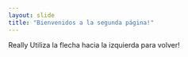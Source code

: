 ```yaml
---
layout: slide
title: "Bienvenidos a la segunda página!"
---
```

Really
Utiliza la flecha hacia la izquierda para volver!
